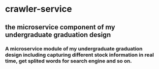 # crawler-service

## the microservice component of my undergraduate graduation design

### A microservice module of my undergraduate graduation design including capturing different stock information in real time, get splited words for search engine and so on.
